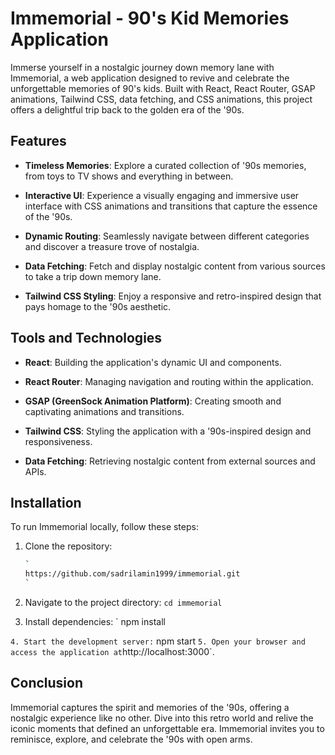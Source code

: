 # Immemorial - 90's Kid Memories Application

Immerse yourself in a nostalgic journey down memory lane with Immemorial, a web application designed to revive and celebrate the unforgettable memories of 90's kids. Built with React, React Router, GSAP animations, Tailwind CSS, data fetching, and CSS animations, this project offers a delightful trip back to the golden era of the '90s.

## Features

- **Timeless Memories**: Explore a curated collection of '90s memories, from toys to TV shows and everything in between.

- **Interactive UI**: Experience a visually engaging and immersive user interface with CSS animations and transitions that capture the essence of the '90s.

- **Dynamic Routing**: Seamlessly navigate between different categories and discover a treasure trove of nostalgia.

- **Data Fetching**: Fetch and display nostalgic content from various sources to take a trip down memory lane.

- **Tailwind CSS Styling**: Enjoy a responsive and retro-inspired design that pays homage to the '90s aesthetic.

## Tools and Technologies

- **React**: Building the application's dynamic UI and components.

- **React Router**: Managing navigation and routing within the application.

- **GSAP (GreenSock Animation Platform)**: Creating smooth and captivating animations and transitions.

- **Tailwind CSS**: Styling the application with a '90s-inspired design and responsiveness.

- **Data Fetching**: Retrieving nostalgic content from external sources and APIs.


## Installation

To run Immemorial locally, follow these steps:

1. Clone the repository:

   ```bash
   `
   https://github.com/sadrilamin1999/immemorial.git
   `
2. Navigate to the project directory:
   `
   cd immemorial
`
3. Install dependencies:
   `
   npm install

`
4. Start the development server:
`
npm start
`
5. Open your browser and access the application at `http://localhost:3000`.
## Conclusion
Immemorial captures the spirit and memories of the '90s, offering a nostalgic experience like no other. Dive into this retro world and relive the iconic moments that defined an unforgettable era. Immemorial invites you to reminisce, explore, and celebrate the '90s with open arms.
